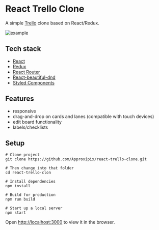 # React Trello Clone

A simple [Trello](https://trello.com/) clone based on React/Redux.

![example](https://github.com/Approxipix/react-trello-clon/blob/master/example.gif?raw=true)

## Tech stack

* [React](https://github.com/facebook/react)
* [Redux](https://github.com/reactjs/redux)
* [React Router](https://github.com/ReactTraining/react-router)
* [React-beautiful-dnd](https://github.com/atlassian/react-beautiful-dnd)
* [Styled Components](https://github.com/styled-components/styled-components)

## Features

* responsive
* drag-and-drop on cards and lanes (compatible with touch devices)
* edit board functionality
* labels/checklists

## Setup

```shell
# Clone project
git clone https://github.com/Approxipix/react-trello-clone.git

# Then change into that folder
cd react-trello-clon

# Install dependencies
npm install

# Build for production 
npm run build

# Start up a local server
npm start
```

Open [http://localhost:3000](http://localhost:3000) to view it in the browser.
